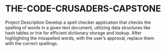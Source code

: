 # THE-CODE-CRUSADERS-CAPSTONE
Project Description
Develop a spell checker application that checks the spelling of words in a given text document, utilizing data structures like hash tables or trie for efficient dictionary storage and lookup. After highlighting the misspelled words, with the user’s approval, replace them with the correct spellings.
